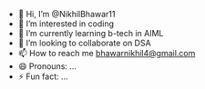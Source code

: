 - 👋 Hi, I’m @NikhilBhawar11
- 👀 I’m interested in coding
- 🌱 I’m currently learning b-tech in AIML
- 💞️ I’m looking to collaborate on DSA
- 📫 How to reach me bhawarnikhil4@gmail.com
- 😄 Pronouns: ...
- ⚡ Fun fact: ...

<!---
NikhilBhawar11/NikhilBhawar11 is a ✨ special ✨ repository because its `README.md` (this file) appears on your GitHub profile.
You can click the Preview link to take a look at your changes.
--->
